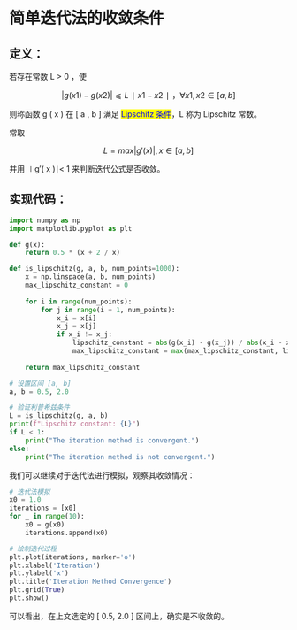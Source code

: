 # 简单迭代法的收敛条件

## 定义：

若存在常数 L > 0 ，使&#x20;

$$
| g ( x 1 ) − g ( x 2 ) | ⩽ L ∣ x 1 − x 2 ∣，∀x 1 ​ , x 2 ​ ∈[a,b]
$$

则称函数 g ( x ) 在 \[ a , b ] 满足 <mark style="color:blue;">Lipschitz 条件</mark>，L 称为 Lipschitz 常数。

常取

$$
L = max ⁡| g ′ ( x ) |  ,       x ∈ [ a , b ]
$$

并用 ∣g′( x )∣< 1  来判断迭代公式是否收敛。

## 实现代码：

```python
import numpy as np
import matplotlib.pyplot as plt

def g(x):
    return 0.5 * (x + 2 / x)

def is_lipschitz(g, a, b, num_points=1000):
    x = np.linspace(a, b, num_points)
    max_lipschitz_constant = 0
    
    for i in range(num_points):
        for j in range(i + 1, num_points):
            x_i = x[i]
            x_j = x[j]
            if x_i != x_j:
                lipschitz_constant = abs(g(x_i) - g(x_j)) / abs(x_i - x_j)
                max_lipschitz_constant = max(max_lipschitz_constant, lipschitz_constant)
    
    return max_lipschitz_constant

# 设置区间 [a, b]
a, b = 0.5, 2.0

# 验证利普希兹条件
L = is_lipschitz(g, a, b)
print(f"Lipschitz constant: {L}")
if L < 1:
    print("The iteration method is convergent.")
else:
    print("The iteration method is not convergent.")
```

我们可以继续对于迭代法进行模拟，观察其收敛情况：

```python
# 迭代法模拟
x0 = 1.0
iterations = [x0]
for _ in range(10):
    x0 = g(x0)
    iterations.append(x0)

# 绘制迭代过程
plt.plot(iterations, marker='o')
plt.xlabel('Iteration')
plt.ylabel('x')
plt.title('Iteration Method Convergence')
plt.grid(True)
plt.show()
```

可以看出，在上文选定的 \[ 0.5, 2.0 ] 区间上，确实是不收敛的。

